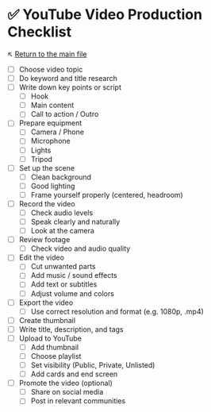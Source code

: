 # ✅ YouTube Video Production Checklist

↖️ [Return to the main file](../README.md)

- [ ] Choose video topic
- [ ] Do keyword and title research
- [ ] Write down key points or script
  - [ ] Hook
  - [ ] Main content
  - [ ] Call to action / Outro
- [ ] Prepare equipment
  - [ ] Camera / Phone
  - [ ] Microphone
  - [ ] Lights
  - [ ] Tripod
- [ ] Set up the scene
  - [ ] Clean background
  - [ ] Good lighting
  - [ ] Frame yourself properly (centered, headroom)
- [ ] Record the video
  - [ ] Check audio levels
  - [ ] Speak clearly and naturally
  - [ ] Look at the camera
- [ ] Review footage
  - [ ] Check video and audio quality
- [ ] Edit the video
  - [ ] Cut unwanted parts
  - [ ] Add music / sound effects
  - [ ] Add text or subtitles
  - [ ] Adjust volume and colors
- [ ] Export the video
  - [ ] Use correct resolution and format (e.g. 1080p, .mp4)
- [ ] Create thumbnail
- [ ] Write title, description, and tags
- [ ] Upload to YouTube
  - [ ] Add thumbnail
  - [ ] Choose playlist
  - [ ] Set visibility (Public, Private, Unlisted)
  - [ ] Add cards and end screen
- [ ] Promote the video (optional)
  - [ ] Share on social media
  - [ ] Post in relevant communities
